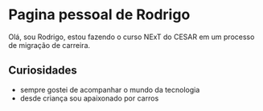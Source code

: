 # Pagina pessoal de Rodrigo

Olá, sou Rodrigo, estou fazendo o curso NExT do CESAR em um processo de 
migração de carreira.

## Curiosidades

- sempre gostei de acompanhar o mundo da tecnologia
- desde criança sou apaixonado por carros

  
